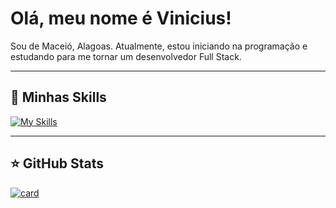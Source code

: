 # Olá, meu nome é Vinicius!

Sou de Maceió, Alagoas. Atualmente, estou iniciando na programação e estudando para me tornar um desenvolvedor Full Stack.

---

## 🚀 Minhas Skills

[![My Skills](https://skillicons.dev/icons?i=js,html,css,cs)](https://skillicons.dev)

---

## ⭐ GitHub Stats

[![card](https://github-readme-stats.vercel.app/api?username=v-batistaa&theme=dark&show_icons=true)](https://github.com/anuraghazra/github-readme-stats)


